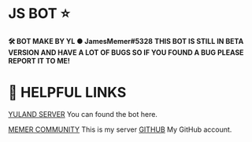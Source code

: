 # JS BOT ⭐
**🛠 BOT MAKE BY YL ● JamesMemer#5328**
**THIS BOT IS STILL IN BETA VERSION AND HAVE A LOT OF BUGS SO IF YOU FOUND A BUG PLEASE REPORT IT TO ME!**
# 🍫 HELPFUL LINKS
[YULAND SERVER](https://discord.gg/ZMMA7re6gb)
You can found the bot here.

[MEMER COMMUNITY](https://discord.gg/VWf66Spjpn) This is my server
[GITHUB](https://github.com/MilkFactory2306) My GitHub account.

